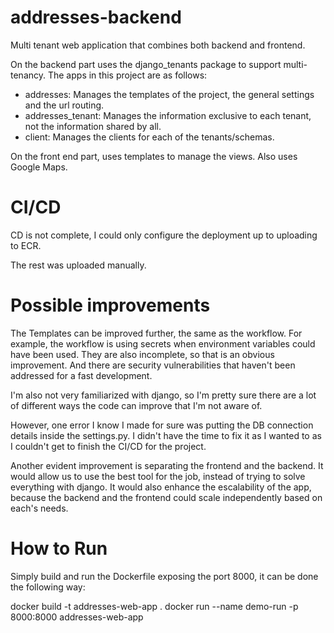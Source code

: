 # addresses-backend

Multi tenant web application that combines both backend and frontend.

On the backend part uses the django_tenants package to support multi-tenancy. The apps in this project are as follows:
* addresses: Manages the templates of the project, the general settings and the url routing.
* addresses_tenant: Manages the information exclusive to each tenant, not the information shared by all.
* client: Manages the clients for each of the tenants/schemas.

On the front end part, uses templates to manage the views. Also uses Google Maps.

# CI/CD

CD is not complete, I could only configure the deployment up to uploading to ECR.

The rest was uploaded manually.

# Possible improvements

The Templates can be improved further, the same as the workflow. For example, the workflow is using secrets when environment variables could have been used. They are also incomplete, so that is an obvious improvement. And there are security vulnerabilities that haven't been addressed for a fast development.

I'm also not very familiarized with django, so I'm pretty sure there are a lot of different ways the code can improve that I'm not aware of.

However, one error I know I made for sure was putting the DB connection details inside the settings.py. I didn't have the time to fix it as I wanted to as I couldn't get to finish the CI/CD for the project.

Another evident improvement is separating the frontend and the backend. It would allow us to use the best tool for the job, instead of trying to solve everything with django. It would also enhance the escalability of the app, because the backend and the frontend could scale independently based on each's needs.

# How to Run

Simply build and run the Dockerfile exposing the port 8000, it can be done the following way:

docker build -t addresses-web-app .
docker run --name demo-run -p 8000:8000 addresses-web-app
